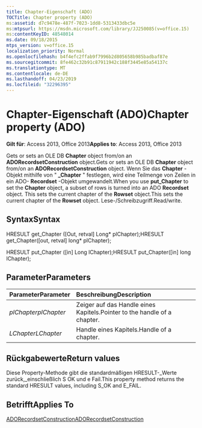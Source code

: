 ```yaml
---
title: Chapter-Eigenschaft (ADO)
TOCTitle: Chapter property (ADO)
ms:assetid: d7c9478e-487f-7023-1dd8-5313433dbc5e
ms:mtpsurl: https://msdn.microsoft.com/library/JJ250085(v=office.15)
ms:contentKeyID: 48548014
ms.date: 09/18/2015
mtps_version: v=office.15
localization_priority: Normal
ms.openlocfilehash: b4f4efc2ffab9f7996b2d805658b985badbaf87e
ms.sourcegitcommit: 8fe462c32b91c87911942c188f3445e85a54137c
ms.translationtype: MT
ms.contentlocale: de-DE
ms.lasthandoff: 04/23/2019
ms.locfileid: "32296395"
---
```

# <a name="chapter-property-ado"></a><span data-ttu-id="e5ba9-102">Chapter-Eigenschaft (ADO)</span><span class="sxs-lookup"><span data-stu-id="e5ba9-102">Chapter property (ADO)</span></span>

<span data-ttu-id="e5ba9-103">**Gilt für**: Access 2013, Office 2013</span><span class="sxs-lookup"><span data-stu-id="e5ba9-103">**Applies to**: Access 2013, Office 2013</span></span>
 
<span data-ttu-id="e5ba9-104">Gets or sets an OLE DB **Chapter** object from/on an **ADORecordsetConstruction** object.</span><span class="sxs-lookup"><span data-stu-id="e5ba9-104">Gets or sets an OLE DB **Chapter** object from/on an **ADORecordsetConstruction** object.</span></span> <span data-ttu-id="e5ba9-105">Wenn Sie das **Chapter** -Objekt mithilfe von " **\_Chapter** " festlegen, wird eine Teilmenge von Zeilen in ein ADO- **Recordset** -Objekt umgewandelt.</span><span class="sxs-lookup"><span data-stu-id="e5ba9-105">When you use **put\_Chapter** to set the **Chapter** object, a subset of rows is turned into an ADO **Recordset** object.</span></span> <span data-ttu-id="e5ba9-106">This sets the current chapter of the **Rowset** object.</span><span class="sxs-lookup"><span data-stu-id="e5ba9-106">This sets the current chapter of the **Rowset** object.</span></span> <span data-ttu-id="e5ba9-107">Lese-/Schreibzugriff.</span><span class="sxs-lookup"><span data-stu-id="e5ba9-107">Read/write.</span></span>

## <a name="syntax"></a><span data-ttu-id="e5ba9-108">Syntax</span><span class="sxs-lookup"><span data-stu-id="e5ba9-108">Syntax</span></span>

<span data-ttu-id="e5ba9-109">HRESULT get\_Chapter (\[Out, retval\] Long\* plChapter);</span><span class="sxs-lookup"><span data-stu-id="e5ba9-109">HRESULT get\_Chapter(\[out, retval\] long\* plChapter);</span></span>

<span data-ttu-id="e5ba9-110">HRESULT put\_Chapter (\[in\] Long lChapter);</span><span class="sxs-lookup"><span data-stu-id="e5ba9-110">HRESULT put\_Chapter(\[in\] long lChapter);</span></span>

## <a name="parameters"></a><span data-ttu-id="e5ba9-111">Parameter</span><span class="sxs-lookup"><span data-stu-id="e5ba9-111">Parameters</span></span>

|<span data-ttu-id="e5ba9-112">Parameter</span><span class="sxs-lookup"><span data-stu-id="e5ba9-112">Parameter</span></span>|<span data-ttu-id="e5ba9-113">Beschreibung</span><span class="sxs-lookup"><span data-stu-id="e5ba9-113">Description</span></span>|
|:--------|:----------|
|<span data-ttu-id="e5ba9-114">*plChapter*</span><span class="sxs-lookup"><span data-stu-id="e5ba9-114">*plChapter*</span></span> |<span data-ttu-id="e5ba9-115">Zeiger auf das Handle eines Kapitels.</span><span class="sxs-lookup"><span data-stu-id="e5ba9-115">Pointer to the handle of a chapter.</span></span>|
|<span data-ttu-id="e5ba9-116">*LChapter*</span><span class="sxs-lookup"><span data-stu-id="e5ba9-116">*LChapter*</span></span> |<span data-ttu-id="e5ba9-117">Handle eines Kapitels.</span><span class="sxs-lookup"><span data-stu-id="e5ba9-117">Handle of a chapter.</span></span>|

## <a name="return-values"></a><span data-ttu-id="e5ba9-118">Rückgabewerte</span><span class="sxs-lookup"><span data-stu-id="e5ba9-118">Return values</span></span>

<span data-ttu-id="e5ba9-119">Diese Property-Methode gibt die standardmäßigen HRESULT-\_Werte zurück,\_einschließlich S OK und e Fail.</span><span class="sxs-lookup"><span data-stu-id="e5ba9-119">This property method returns the standard HRESULT values, including S\_OK and E\_FAIL.</span></span>

## <a name="applies-to"></a><span data-ttu-id="e5ba9-120">Betrifft</span><span class="sxs-lookup"><span data-stu-id="e5ba9-120">Applies To</span></span>

[<span data-ttu-id="e5ba9-121">ADORecordsetConstruction</span><span class="sxs-lookup"><span data-stu-id="e5ba9-121">ADORecordsetConstruction</span></span>](adorecordsetconstruction-interface-ado.md)

